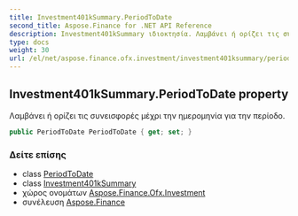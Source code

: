 ```yaml
---
title: Investment401kSummary.PeriodToDate
second_title: Aspose.Finance for .NET API Reference
description: Investment401kSummary ιδιοκτησία. Λαμβάνει ή ορίζει τις συνεισφορές μέχρι την ημερομηνία για την περίοδο.
type: docs
weight: 30
url: /el/net/aspose.finance.ofx.investment/investment401ksummary/periodtodate/
---
```

## Investment401kSummary.PeriodToDate property

Λαμβάνει ή ορίζει τις συνεισφορές μέχρι την ημερομηνία για την περίοδο.

```csharp
public PeriodToDate PeriodToDate { get; set; }
```

### Δείτε επίσης

* class [PeriodToDate](../../periodtodate/)
* class [Investment401kSummary](../)
* χώρος ονομάτων [Aspose.Finance.Ofx.Investment](../../investment401ksummary/)
* συνέλευση [Aspose.Finance](../../../)



